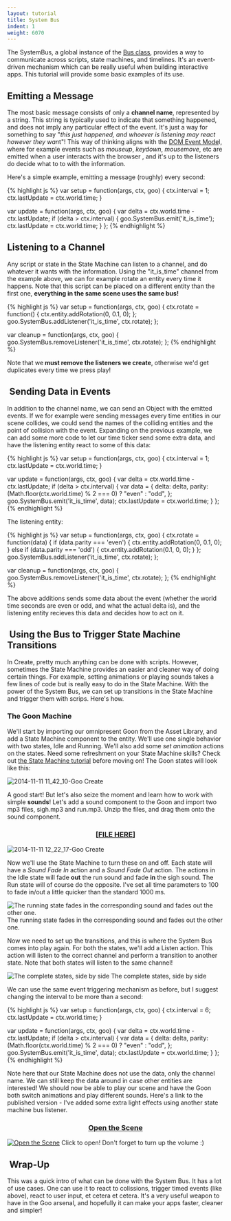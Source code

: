 ```yaml
---
layout: tutorial
title: System Bus
indent: 1
weight: 6070
---
```

The SystemBus, a global instance of the <a href="http://code.gooengine.com/latest/docs/index.html?c=Bus" target="_blank">Bus class</a>, provides a way to communicate across scripts, state machines, and timelines. It's an event-driven mechanism which can be really useful when building interactive apps. This tutorial will provide some basic examples of its use.
<h2>Emitting a Message</h2>
The most basic message consists of only a <strong>channel name</strong>, represented by a string. This string is typically used to indicate that something happened, and does not imply any particular effect of the event. It's just a way for something to say "<em>this just happened, and whoever is listening may react however they wan</em>t"! This way of thinking aligns with the <a href="https://developer.mozilla.org/en/docs/Web/API/Event" target="_blank">DOM Event Mode</a>l, where for example events such as <em>mouseup</em>, <em>keydown</em>, <em>mousemove</em>, etc are emitted when a user interacts with the browser , and it's up to the listeners do decide what to to with the information.

Here's a simple example, emitting a message (roughly) every second:

{% highlight js %}
var setup = function(args, ctx, goo) {
	ctx.interval = 1;
	ctx.lastUpdate = ctx.world.time;
}

var update = function(args, ctx, goo) {
	var delta = ctx.world.time - ctx.lastUpdate;
	if (delta > ctx.interval) {
		goo.SystemBus.emit('it_is_time');
		ctx.lastUpdate = ctx.world.time;
	}
};
{% endhighlight %}

<h2>Listening to a Channel</h2>
Any script or state in the State Machine can listen to a channel, and do whatever it wants with the information. Using the "it_is_time" channel from the example above, we can for example rotate an entity every time it happens. Note that this script can be placed on a different entity than the first one, <strong>everything in the same scene uses the same bus!</strong>

{% highlight js %}
var setup = function(args, ctx, goo) {
	ctx.rotate = function() {
		ctx.entity.addRotation(0, 0.1, 0);
	};
	goo.SystemBus.addListener('it_is_time', ctx.rotate);
};

var cleanup = function(args, ctx, goo) {
	goo.SystemBus.removeListener('it_is_time', ctx.rotate);
};
{% endhighlight %}

Note that we<strong> must remove the listeners we create</strong>, otherwise we'd get duplicates every time we press play!
<h2> Sending Data in Events</h2>
In addition to the channel name, we can send an Object with the emitted events. If we for example were sending messages every time entities in our scene collides, we could send the names of the colliding entities and the point of collision with the event. Expanding on the previous example, we can add some more code to let our time ticker send some extra data, and have the listening entity react to some of this data:

{% highlight js %}
var setup = function(args, ctx, goo) {
	ctx.interval = 1;
	ctx.lastUpdate = ctx.world.time;
}

var update = function(args, ctx, goo) {
	var delta = ctx.world.time - ctx.lastUpdate;
	if (delta > ctx.interval) {
		var data = {
			delta: delta,
			parity: (Math.floor(ctx.world.time) % 2 === 0) ? "even" : "odd",
		};
		goo.SystemBus.emit('it_is_time', data);
		ctx.lastUpdate = ctx.world.time;
	}
};
{% endhighlight %}

The listening entity:

{% highlight js %}
var setup = function(args, ctx, goo) {
	ctx.rotate = function(data) {
		if (data.parity === 'even') {
			ctx.entity.addRotation(0, 0.1, 0);
		} else if (data.parity === 'odd') {
			ctx.entity.addRotation(0.1, 0, 0);
		}
	};
	goo.SystemBus.addListener('it_is_time', ctx.rotate);
};

var cleanup = function(args, ctx, goo) {
	goo.SystemBus.removeListener('it_is_time', ctx.rotate);
};
{% endhighlight %}

The above additions sends some data about the event (whether the world time seconds are even or odd, and what the actual delta is), and the listening entity recieves this data and decides how to act on it.
<h2> Using the Bus to Trigger State Machine Transitions</h2>
In Create, pretty much anything can be done with scripts. However, sometimes the State Machine provides an easier and cleaner way of doing certain things. For example, setting animations or playing sounds takes a few lines of code but is really easy to do in the State Machine. With the power of the System Bus, we can set up transitions in the State Machine and trigger them with scrips. Here's how.

<h3>The Goon Machine</h3>

We'll start by importing our omnipresent Goon from the Asset Library, and add a State Machine component to the entity. We'll use one single behavior with two states, Idle and Running. We'll also add some <em>set animation</em> actions on the states. Need some refreshment on your State Machine skills? Check out <a title="The State Machine" href="{{ '/tutorials/state-machine' | prepend: site.baseurl }}" target="_blank">the State Machine tutorial</a> before moving on! The Goon states will look like this:

<img class="size-full wp-image-1168 aligncenter" src="2014-11-11-11_42_10-Goo-Create.jpg" alt="2014-11-11 11_42_10-Goo Create" />

A good start! But let's also seize the moment and learn how to work with simple <strong>sounds</strong>! Let's add a sound component to the Goon and import two mp3 files, sigh.mp3 and run.mp3. Unzip the files, and drag them onto the sound component.
<h3 style="text-align: center;">[<a href="http://www.goocreate.com/learn/wp-content/uploads/sites/2/2014/11/systembus_sounds.zip" target="_blank">FILE HERE</a>]</h3>
<img class="size-full wp-image-1169 aligncenter" src="2014-11-11-12_22_17-Goo-Create.jpg" alt="2014-11-11 12_22_17-Goo Create" />

Now we'll use the State Machine to turn these on and off. Each state will have a <em>Sound Fade In</em> action and a <em>Sound Fade Out</em> action. The actions in the Idle state will fade <strong>out</strong> the run sound and fade <strong>in</strong> the sigh sound. The Run state will of course do the opposite. I've set all time parameters to 100 to fade in/out a little quicker than the standard 1000 ms.

<img class="size-full wp-image-1170" src="2014-11-11-12_25_05-Goo-Create.jpg" alt="The running state fades in the corresponding sound and fades out the other one." /> The running state fades in the corresponding sound and fades out the other one.

Now we need to set up the transitions, and this is where the System Bus comes into play again. For both the states, we'll add a Listen action. This action will listen to the correct channel and perform a transition to another state. Note that both states will listen to the same channel!

<img class="size-full wp-image-1171" src="both.jpg" alt="The complete states, side by side" /> The complete states, side by side

We can use the same event triggering mechanism as before, but I suggest changing the interval to be more than a second:

{% highlight js %}
var setup = function(args, ctx, goo) {
	ctx.interval = 6;
	ctx.lastUpdate = ctx.world.time;
}

var update = function(args, ctx, goo) {
	var delta = ctx.world.time - ctx.lastUpdate;
	if (delta > ctx.interval) {
		var data = {
			delta: delta,
			parity: (Math.floor(ctx.world.time) % 2 === 0) ? "even" : "odd",
		};
		goo.SystemBus.emit('it_is_time', data);
		ctx.lastUpdate = ctx.world.time;
	}
};
{% endhighlight %}

Note here that our State Machine does not use the data, only the channel name. We can still keep the data around in case other entities are interested! We should now be able to play our scene and have the Goon both switch animations and play different sounds. Here's a link to the published version - I've added some extra light effects using another state machine bus listener.
<h3 style="text-align: center;"><a href="https://goote.ch/c27b938433b34bbc8e99c5ce8c9460c1.scene/" target="_blank">Open the Scene</a></h3>
<a href="https://goote.ch/c27b938433b34bbc8e99c5ce8c9460c1.scene"><img class="size-full wp-image-1172" src="2014-11-11-12_39_27-Goo-Create.jpg" alt="Open the Scene" /></a> Click to open! Don't forget to turn up the volume :)
<h2> Wrap-Up</h2>
This was a quick intro of what can be done with the System Bus. It has a lot of use cases. One can use it to react to colissions, trigger timed events (like above), react to user input, et cetera et cetera. It's a very useful weapon to have in the Goo arsenal, and hopefully it can make your apps faster, cleaner and simpler!

